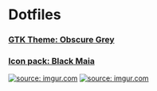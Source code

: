 # Dotfiles

### [GTK Theme: Obscure Grey](https://www.gnome-look.org/p/1254680/)
### [Icon pack: Black Maia](https://www.opendesktop.org/p/1218961/)

<a href="https://imgur.com/s92lqC7"><img src="https://i.imgur.com/s92lqC7.png" title="source: imgur.com" /></a>
<a href="https://imgur.com/mGR8nKv"><img src="https://i.imgur.com/mGR8nKv.png" title="source: imgur.com" /></a>
